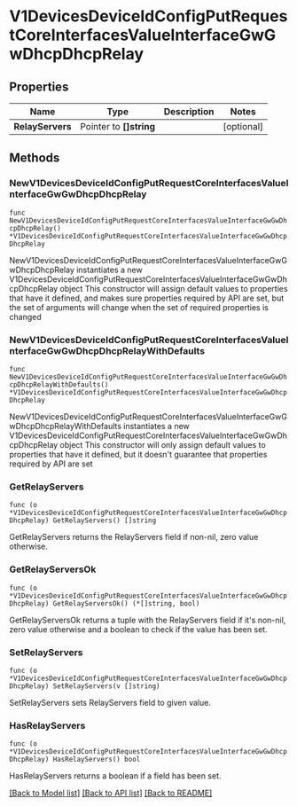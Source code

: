 # V1DevicesDeviceIdConfigPutRequestCoreInterfacesValueInterfaceGwGwDhcpDhcpRelay

## Properties

Name | Type | Description | Notes
------------ | ------------- | ------------- | -------------
**RelayServers** | Pointer to **[]string** |  | [optional] 

## Methods

### NewV1DevicesDeviceIdConfigPutRequestCoreInterfacesValueInterfaceGwGwDhcpDhcpRelay

`func NewV1DevicesDeviceIdConfigPutRequestCoreInterfacesValueInterfaceGwGwDhcpDhcpRelay() *V1DevicesDeviceIdConfigPutRequestCoreInterfacesValueInterfaceGwGwDhcpDhcpRelay`

NewV1DevicesDeviceIdConfigPutRequestCoreInterfacesValueInterfaceGwGwDhcpDhcpRelay instantiates a new V1DevicesDeviceIdConfigPutRequestCoreInterfacesValueInterfaceGwGwDhcpDhcpRelay object
This constructor will assign default values to properties that have it defined,
and makes sure properties required by API are set, but the set of arguments
will change when the set of required properties is changed

### NewV1DevicesDeviceIdConfigPutRequestCoreInterfacesValueInterfaceGwGwDhcpDhcpRelayWithDefaults

`func NewV1DevicesDeviceIdConfigPutRequestCoreInterfacesValueInterfaceGwGwDhcpDhcpRelayWithDefaults() *V1DevicesDeviceIdConfigPutRequestCoreInterfacesValueInterfaceGwGwDhcpDhcpRelay`

NewV1DevicesDeviceIdConfigPutRequestCoreInterfacesValueInterfaceGwGwDhcpDhcpRelayWithDefaults instantiates a new V1DevicesDeviceIdConfigPutRequestCoreInterfacesValueInterfaceGwGwDhcpDhcpRelay object
This constructor will only assign default values to properties that have it defined,
but it doesn't guarantee that properties required by API are set

### GetRelayServers

`func (o *V1DevicesDeviceIdConfigPutRequestCoreInterfacesValueInterfaceGwGwDhcpDhcpRelay) GetRelayServers() []string`

GetRelayServers returns the RelayServers field if non-nil, zero value otherwise.

### GetRelayServersOk

`func (o *V1DevicesDeviceIdConfigPutRequestCoreInterfacesValueInterfaceGwGwDhcpDhcpRelay) GetRelayServersOk() (*[]string, bool)`

GetRelayServersOk returns a tuple with the RelayServers field if it's non-nil, zero value otherwise
and a boolean to check if the value has been set.

### SetRelayServers

`func (o *V1DevicesDeviceIdConfigPutRequestCoreInterfacesValueInterfaceGwGwDhcpDhcpRelay) SetRelayServers(v []string)`

SetRelayServers sets RelayServers field to given value.

### HasRelayServers

`func (o *V1DevicesDeviceIdConfigPutRequestCoreInterfacesValueInterfaceGwGwDhcpDhcpRelay) HasRelayServers() bool`

HasRelayServers returns a boolean if a field has been set.


[[Back to Model list]](../README.md#documentation-for-models) [[Back to API list]](../README.md#documentation-for-api-endpoints) [[Back to README]](../README.md)


